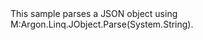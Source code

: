 <?xml version="1.0" encoding="utf-8"?>
<topic id="ParseJsonObject" revisionNumber="1">
  <developerConceptualDocument xmlns="http://ddue.schemas.microsoft.com/authoring/2003/5" xmlns:xlink="http://www.w3.org/1999/xlink">
    <introduction>
      <para>This sample parses a JSON object using
      <codeEntityReference qualifyHint="true">M:Argon.Linq.JObject.Parse(System.String)</codeEntityReference>.</para>
    </introduction>
    <section>
      <title>Sample</title>
      <content>
        <code lang="cs" source="..\Src\Tests\Documentation\Samples\Linq\ParseJsonObject.cs" region="Usage" title="Usage" />
      </content>
    </section>
  </developerConceptualDocument>
</topic>

